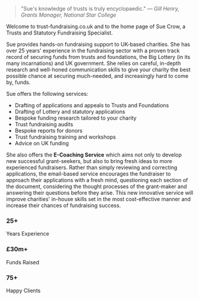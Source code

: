 <div class="about-text">
    <blockquote class="testimonial-highlight">
        "Sue's knowledge of trusts is truly encyclopaedic."
        <cite>— Gill Henry, Grants Manager, National Star College</cite>
    </blockquote>
    <p>
        Welcome to trust-fundraising.co.uk and to the home page of Sue Crow, a Trusts and Statutory Fundraising Specialist.
    </p>
    <p>
        Sue provides hands-on fundraising support to UK-based charities. She has over 25 years' 
        experience in the fundraising sector with a proven track record of securing funds from 
        trusts and foundations, the Big Lottery (in its many incarnations) and UK government. 
        She relies on careful, in-depth research and well-honed communication skills to give 
        your charity the best possible chance at securing much-needed, and increasingly hard 
        to come by, funds.
    </p>
    <p>
        Sue offers the following services:
    </p>
    <ul>
        <li>Drafting of applications and appeals to Trusts and Foundations</li>
        <li>Drafting of Lottery and statutory applications</li>
        <li>Bespoke funding research tailored to your charity</li>
        <li>Trust fundraising audits</li>
        <li>Bespoke reports for donors</li>
        <li>Trust fundraising training and workshops</li>
        <li>Advice on UK funding</li>
    </ul>
    <p>
        She also offers the <strong>E-Coaching Service</strong> which aims not only to develop new successful grant-seekers, 
        but also to bring fresh ideas to more experienced fundraisers. Rather than simply reviewing 
        and correcting applications, the email-based service encourages the fundraiser to approach 
        their applications with a fresh mind, questioning each section of the document, considering 
        the thought processes of the grant-maker and answering their questions before they arise. 
        This new innovative service will improve charities' in-house skills set in the most 
        cost-effective manner and increase their chances of fundraising success.
    </p>
</div>
<div class="about-stats">
    <div class="stat">
        <h3>25+</h3>
        <p>Years Experience</p>
    </div>
    <div class="stat">
                        <h3>£30m+</h3>
        <p>Funds Raised</p>
    </div>
    <div class="stat">
        <h3>75+</h3>
        <p>Happy Clients</p>
    </div>
</div>
